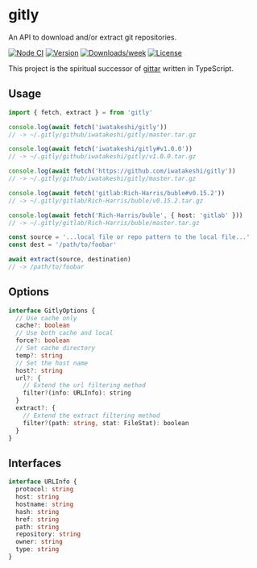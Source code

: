 # gitly

An API to download and/or extract git repositories.

[![Node CI](https://github.com/iwatakeshi/gitly/workflows/Node%20CI/badge.svg)](https://github.com/iwatakeshi/gitly/actions?query=workflow%3A%22Node+CI%22)
[![Version](https://img.shields.io/npm/v/gitly.svg)](https://www.npmjs.com/package/gitly)
[![Downloads/week](https://img.shields.io/npm/dw/gitly.svg)](https://www.npmjs.com/package/gitly)
[![License](https://img.shields.io/github/license/iwatakeshi/gitly)](https://github.com/iwatakeshi/gitly/blob/master/LICENSE.md)



This project is the spiritual successor of [gittar](https://github.com/lukeed/gittar) written in TypeScript.

## Usage

```typescript
import { fetch, extract } = from 'gitly'

console.log(await fetch('iwatakeshi/gitly'))
// -> ~/.gitly/github/iwatakeshi/gitly/master.tar.gz

console.log(await fetch('iwatakeshi/gitly#v1.0.0'))
// -> ~/.gitly/github/iwatakeshi/gitly/v1.0.0.tar.gz

console.log(await fetch('https://github.com/iwatakeshi/gitly'))
// -> ~/.gitly/github/iwatakeshi/gitly/master.tar.gz

console.log(await fetch('gitlab:Rich-Harris/buble#v0.15.2'))
// -> ~/.gitly/gitlab/Rich-Harris/buble/v0.15.2.tar.gz

console.log(await fetch('Rich-Harris/buble', { host: 'gitlab' }))
// -> ~/.gitly/gitlab/Rich-Harris/buble/master.tar.gz

const source = '...local file or repo pattern to the local file...'
const dest = '/path/to/foobar'

await extract(source, destination)
// -> /path/to/foobar
```

## Options

```typescript
interface GitlyOptions {
  // Use cache only
  cache?: boolean
  // Use both cache and local
  force?: boolean
  // Set cache directory
  temp?: string
  // Set the host name
  host?: string
  url?: {
    // Extend the url filtering method
    filter?(info: URLInfo): string
  }
  extract?: {
    // Extend the extract filtering method
    filter?(path: string, stat: FileStat): boolean
  }
}
```

## Interfaces

```typescript
interface URLInfo {
  protocol: string
  host: string
  hostname: string
  hash: string
  href: string
  path: string
  repository: string
  owner: string
  type: string
}
```
